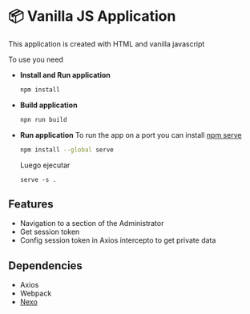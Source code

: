 # 📦 Vanilla JS Application

This application is created with HTML and vanilla javascript

To use you need

- **Install and Run application**
  ```bash
  npm install
  ```
- **Build application**
  ```bash
  npn run build
  ```
- **Run application**
  To run the app on a port you can install [npm serve](https://www.npmjs.com/package/serve)
  ```bash
  npm install --global serve
  ```
  Luego ejecutar
  ```
  serve -s .
  ```


## Features
- Navigation to a section of the Administrator
- Get session token
- Config session token in Axios intercepto to get private data

## Dependencies 
 - Axios
 - Webpack
 - [Nexo](https://www.npmjs.com/package/@tiendanube/nexo)
